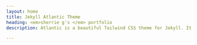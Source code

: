 ```yaml
---
layout: home
title: Jekyll Atlantic Theme
heading: <em>sherrie g's </em> portfolio
description: Atlantic is a beautiful Tailwind CSS theme for Jekyll. It shows best practices for using Tailwind with Jekyll.

---
```

